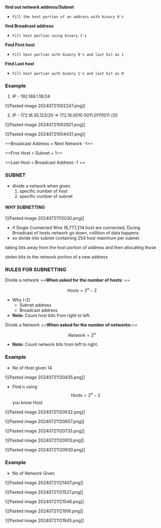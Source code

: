
**find out network address/Subnet**
- `Fill the host portion of an address with binary 0's`

**find Broadcast address**

- `Fill host portion using binary 1's`

 **Find First host**

- `Fill host portion with bianry 0's and last bit as 1`

 **Find Last host**
- `Fill host portion with bianry 1's and last bit as 0`


### Example

1) IP - 192.168.1.18/24

![[Pasted image 20240721002247.png]]

2)  IP - 172.16.35.123/20 => 172.16.0010 0011.01111011 /20

![[Pasted image 20240721002921.png]]







![[Pasted image 20240721004431.png]]



==Broadcast Address = Next Network -1==

==First Host = Subnet + 1==

==Last Host = Broadcast Address -1    ==



### SUBNET

- divide a network when given
	1) specific number of host
	2) specific number of subnet

#### WHY SUBNETTING

![[Pasted image 20240721112030.png]]

- if Single Connected Wire 16,777,214 host are connected, During Broadcast of hosts network go down, collition of data happens
- so divide into subnet containing 254 host maximum per subnet




taking bits away from the host portion of address and then allocating those

stolen bits to the network portion of a new address


### RULES FOR SUBNETTING

Divide a network ==**When asked for the number of hosts:** ==

$$
Hosts = 2^n -2
$$
- Why (-2)
	- Subnet address
	- Broadcast address
- **Note:** Count host bits from right to left.

Divide a Network ==**When asked for the number of networks:**==

$$
Network = 2^n
$$

- **Note:** Count network bits from left to right.



### Example

- No of Host given 14

![[Pasted image 20240721120435.png]]


- FInd n using  $$ Hosts = 2^n -2 $$ you know Host

![[Pasted image 20240721120632.png]]


![[Pasted image 20240721120657.png]]


![[Pasted image 20240721120733.png]]


![[Pasted image 20240721120913.png]]


![[Pasted image 20240721120930.png]]



### Example

- No of Network Given

![[Pasted image 20240721121407.png]]

![[Pasted image 20240721121527.png]]

![[Pasted image 20240721121546.png]]

![[Pasted image 20240721121916.png]]

![[Pasted image 20240721121945.png]]


